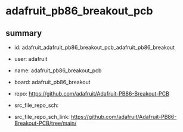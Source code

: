 # adafruit_pb86_breakout_pcb
 
## summary 
* id: adafruit_adafruit_pb86_breakout_pcb_adafruit_pb86_breakout
* user: adafruit
* name: adafruit_pb86_breakout_pcb
* board: adafruit_pb86_breakout
* repo: https://github.com/adafruit/Adafruit-PB86-Breakout-PCB



* src_file_repo_sch: 
* src_file_repo_sch_link: https://github.com/adafruit/Adafruit-PB86-Breakout-PCB/tree/main/




